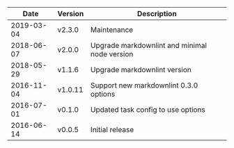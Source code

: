 | Date        | Version | Description |
| ----------- | ------- | ----------- |
| 2019-03-04  | v2.3.0  | Maintenance |
| 2018-06-07  | v2.0.0  | Upgrade markdownlint and minimal node version |
| 2018-05-29  | v1.1.6  | Upgrade markdownlint version |
| 2016-11-04  | v1.0.11 | Support new markdownlint 0.3.0 options |
| 2016-07-01  | v0.1.0  | Updated task config to use options |
| 2016-06-14  | v0.0.5  | Initial release |
